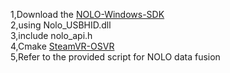 1,Download the [NOLO-Windows-SDK](https://github.com/NOLOVR/NOLO-Windows-SDK)  
2,using Nolo_USBHID.dll  
3,include nolo_api.h  
4,Cmake [SteamVR-OSVR](https://github.com/OSVR/SteamVR-OSVR)  
5,Refer to the provided script for NOLO data fusion
